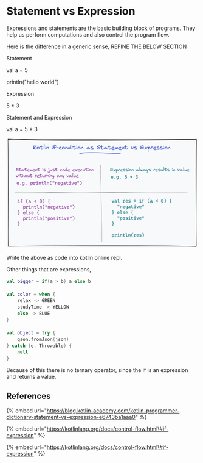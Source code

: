 # Statement vs Expression

Expressions and statements are the basic building block of programs. They help us perform computations and also control the program flow.

Here is the difference in a generic sense, REFINE THE BELOW SECTION

Statement

val a = 5

println\("hello world"\)

Expression

5 \* 3

Statement and Expression

val a = 5 \* 3

![](../.gitbook/assets/image.png)

Write the above as code into kotlin online repl.

Other things that are expressions,

```kotlin
val bigger = if(a > b) a else b

val color = when {
    relax -> GREEN
    studyTime -> YELLOW
    else -> BLUE
}

val object = try {
    gson.fromJson(json)
} catch (e: Throwable) {
    null
}
```

Because of this there is no ternary operator, since the if is an expression and returns a value.

## References

{% embed url="https://blog.kotlin-academy.com/kotlin-programmer-dictionary-statement-vs-expression-e6743ba1aaa0" %}

{% embed url="https://kotlinlang.org/docs/control-flow.html\#if-expression" %}

{% embed url="https://kotlinlang.org/docs/control-flow.html\#if-expression" %}



